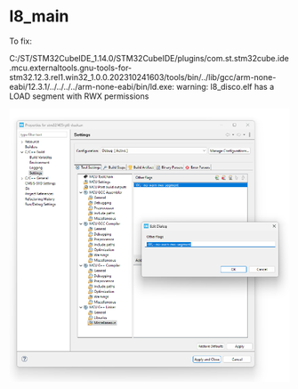 # l8_main

To fix:

C:/ST/STM32CubeIDE_1.14.0/STM32CubeIDE/plugins/com.st.stm32cube.ide.mcu.externaltools.gnu-tools-for-stm32.12.3.rel1.win32_1.0.0.202310241603/tools/bin/../lib/gcc/arm-none-eabi/12.3.1/../../../../arm-none-eabi/bin/ld.exe: warning: l8_disco.elf has a LOAD segment with RWX permissions

![Alt text](image.png)



